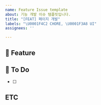 ```yaml
---
name: Feature Issue template
about: 기능 개발 이슈 템플릿입니다.
title: "[FEAT] 페이지 개발"
labels: "\U0001F4C2 CHORE, \U0001F3A8 UI"
assignees: ''

---
```


## 📌 Feature
<!-- 개발하는 기능에 대한 설명 -->

## 📜 To Do
<!-- 해야할 세부 Task -->
- [ ]

## ETC
<!-- 그 외 기타 내용들 -->
